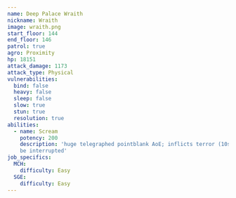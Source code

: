 ```yaml
---
name: Deep Palace Wraith
nickname: Wraith
image: wraith.png
start_floor: 144
end_floor: 146
patrol: true
agro: Proximity
hp: 18151
attack_damage: 1173
attack_type: Physical
vulnerabilities:
  bind: false
  heavy: false
  sleep: false
  slow: true
  stun: true
  resolution: true
abilities:
  - name: Scream
    potency: 200
    description: 'huge telegraphed pointblank AoE; inflicts terror (10s); can
    be interrupted'
job_specifics:
  MCH:
    difficulty: Easy
  SGE:
    difficulty: Easy
---
```

